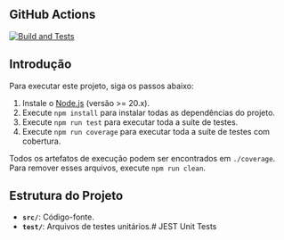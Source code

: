 ## GitHub Actions

[![Build and Tests](https://github.com/Bruno-Venturini/BrunoFreloVenturini-Turma02-Trabalho01/actions/workflows/node.js.yml/badge.svg?branch=master)](https://github.com/Bruno-Venturini/BrunoFreloVenturini-Turma02-Trabalho01/actions/workflows/node.js.yml)


## Introdução

Para executar este projeto, siga os passos abaixo:

1. Instale o [Node.js](https://nodejs.org/) (versão >= 20.x).
2. Execute `npm install` para instalar todas as dependências do projeto.
3. Execute `npm run test` para executar toda a suíte de testes.
4. Execute `npm run coverage` para executar toda a suíte de testes com cobertura.

Todos os artefatos de execução podem ser encontrados em `./coverage`. Para remover esses arquivos, execute `npm run clean`.

## Estrutura do Projeto

- **`src/`**: Código-fonte.
- **`test/`**: Arquivos de testes unitários.# JEST Unit Tests

